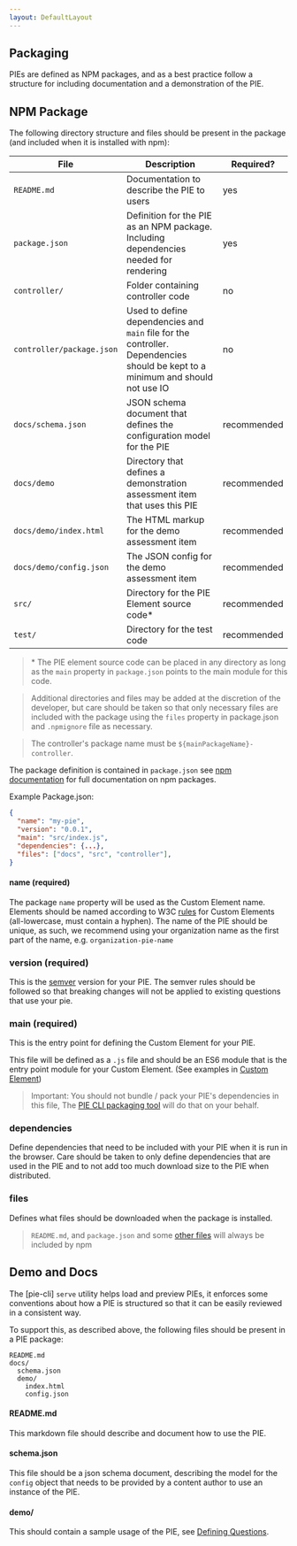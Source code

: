 ```yaml
---
layout: DefaultLayout
---
```


## Packaging

PIEs are defined as NPM packages, and as a best practice follow a structure for including documentation and a demonstration of the PIE.

## NPM Package


The following directory structure and files should be present in the package (and included when it is installed with npm):


| File | Description | Required? |
|----------------------------|----------------------------------------------------------------------------------------------------------------------|-------------|
| `README.md` | Documentation to describe the PIE to users  | yes |
| `package.json` | Definition for the PIE as an NPM package. Including dependencies needed for rendering | yes |
| `controller/` | Folder containing controller code | no |
| `controller/package.json` | Used to define dependencies and `main` file for the controller. Dependencies should be kept to a minimum and should not use IO | no |
| `docs/schema.json` | JSON schema document that defines the configuration model for the PIE | recommended |
| `docs/demo` | Directory that defines a demonstration assessment item that uses this PIE | recommended |
| `docs/demo/index.html` | The HTML markup for the demo assessment item | recommended |
| `docs/demo/config.json` | The JSON config for the demo assessment item | recommended |
| `src/` | Directory for the PIE Element source code*  | recommended |
| `test/` | Directory for the test code  | recommended |

> \* The PIE element source code can be placed in any directory as long as the `main` property in `package.json` points to the main module for this code. 


> Additional directories and files may be added at the discretion of the developer, but care should be taken so that only necessary files are included with the package using the `files` property in package.json and `.npmignore` file as necessary. 

> The controller's package name must be `${mainPackageName}-controller`.

The package definition is contained in `package.json` see [npm documentation](https://docs.npmjs.com/files/package.json) for full documentation on npm packages.

Example Package.json:

```json
{
  "name": "my-pie",
  "version": "0.0.1",
  "main": "src/index.js",
  "dependencies": {...},
  "files": ["docs", "src", "controller"],
}
``` 


#### name (required)

The package `name` property will be used as the Custom Element name. Elements should be named according to W3C [rules](https://www.w3.org/TR/custom-elements/#concepts) for Custom Elements (all-lowercase, must contain a hyphen). The name of the PIE should be unique, as such, we recommend using your organization name as the first part of the name, e.g. `organization-pie-name`

### version (required)

This is the [semver](semver.org) version for your PIE. The semver rules should be followed so that breaking changes will not be applied to existing questions that use your pie.

### main (required) 

This is the entry point for defining the Custom Element for your PIE. 

This file will be defined as a `.js` file and should be an ES6 module that is the entry point module for your Custom Element. (See examples in [Custom Element](custom-element.md))

> Important: You should not bundle / pack your PIE's dependencies in this file, The [PIE CLI packaging tool](https://github.com/PieLabs/pie-cli) will do that on your behalf.


### dependencies

Define dependencies that need to be included with your PIE when it is run in the browser. 
Care should be taken to only define dependencies that are used in the PIE and to not add too much download size to the PIE when distributed.

### files

Defines what files should be downloaded when the package is installed.

> `README.md`, and `package.json` and some [other files](https://docs.npmjs.com/files/package.json#files) will always be included by npm 



## Demo and Docs

The [pie-cli] `serve` utility helps load and preview PIEs, it enforces some conventions about how a PIE is structured so that it can be easily reviewed in a consistent way.

To support this, as described above, the following files should be present in a PIE package:

```
README.md
docs/
  schema.json
  demo/
    index.html
    config.json
```

#### README.md

This markdown file should describe and document how to use the PIE.

#### schema.json

This file should be a json schema document, describing the model for the `config` object that needs to be provided by a content author to use an instance of the PIE.

#### demo/

This should contain a sample usage of the PIE, see [Defining Questions](../using/defining-questions.md).
